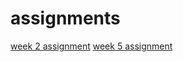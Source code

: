 # assignments

[week 2 assignment](https://github.com/Leonvdg/assignments/blob/master/Assignment_week_2%20(3).ipynb)
[week 5 assignment](https://github.com/Leonvdg/assignments/blob/master/Assignment_week_5%20programming%20totaal%20versie.ipynb)
